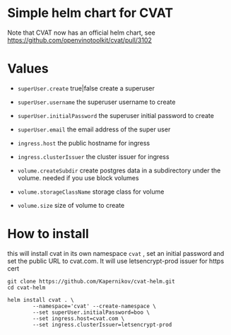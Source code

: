 # Simple helm chart for CVAT


Note that CVAT now has an official helm chart, see https://github.com/openvinotoolkit/cvat/pull/3102

# Values

* `superUser.create` true|false create a superuser
* `superUser.username` the superuser username to create
* `superUser.initialPassword` the superuser initial password to create
* `superUser.email` the email address of the super user

* `ingress.host` the public hostname for ingress
* `ingress.clusterIssuer` the cluster issuer for ingress

* `volume.createSubdir` create postgres data in a subdirectory under the volume. needed if you use block volumes
* `volume.storageClassName` storage class for volume
* `volume.size` size of volume to create

# How to install

this will install cvat in its own namespace `cvat` , set an initial password and set the public URL to cvat.com. It will use letsencrypt-prod issuer for https cert

```shell
git clone https://github.com/Kapernikov/cvat-helm.git
cd cvat-helm

helm install cvat . \
        --namespace='cvat' --create-namespace \
        --set superUser.initialPassword=boo \
        --set ingress.host=cvat.com \
        --set ingress.clusterIssuer=letsencrypt-prod 
```
